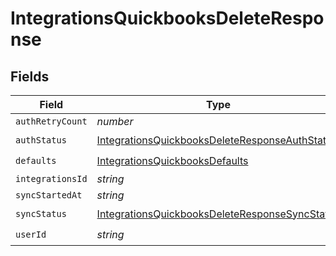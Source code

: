 # IntegrationsQuickbooksDeleteResponse


## Fields

| Field                                                                                                                   | Type                                                                                                                    | Required                                                                                                                | Description                                                                                                             |
| ----------------------------------------------------------------------------------------------------------------------- | ----------------------------------------------------------------------------------------------------------------------- | ----------------------------------------------------------------------------------------------------------------------- | ----------------------------------------------------------------------------------------------------------------------- |
| `authRetryCount`                                                                                                        | *number*                                                                                                                | :heavy_minus_sign:                                                                                                      | N/A                                                                                                                     |
| `authStatus`                                                                                                            | [IntegrationsQuickbooksDeleteResponseAuthStatus](../../models/shared/integrationsquickbooksdeleteresponseauthstatus.md) | :heavy_check_mark:                                                                                                      | N/A                                                                                                                     |
| `defaults`                                                                                                              | [IntegrationsQuickbooksDefaults](../../models/shared/integrationsquickbooksdefaults.md)                                 | :heavy_check_mark:                                                                                                      | N/A                                                                                                                     |
| `integrationsId`                                                                                                        | *string*                                                                                                                | :heavy_minus_sign:                                                                                                      | N/A                                                                                                                     |
| `syncStartedAt`                                                                                                         | *string*                                                                                                                | :heavy_minus_sign:                                                                                                      | N/A                                                                                                                     |
| `syncStatus`                                                                                                            | [IntegrationsQuickbooksDeleteResponseSyncStatus](../../models/shared/integrationsquickbooksdeleteresponsesyncstatus.md) | :heavy_check_mark:                                                                                                      | N/A                                                                                                                     |
| `userId`                                                                                                                | *string*                                                                                                                | :heavy_check_mark:                                                                                                      | N/A                                                                                                                     |